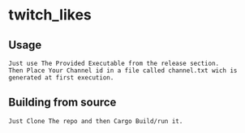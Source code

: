 # twitch_likes

## Usage

    Just use The Provided Executable from the release section.
    Then Place Your Channel id in a file called channel.txt wich is generated at first execution.

## Building from source

    Just Clone The repo and then Cargo Build/run it.
